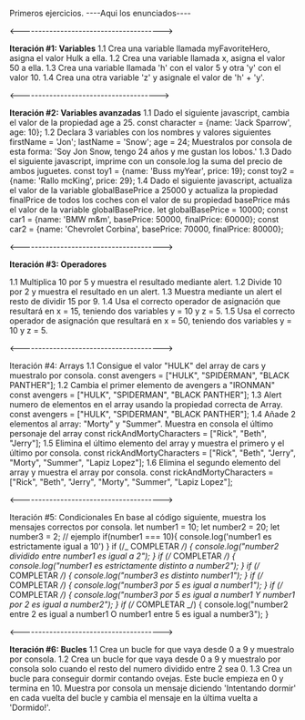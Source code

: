 Primeros ejercicios.
----Aqui los enunciados----

<--------------------------------------->

**Iteración #1: Variables**
1.1 Crea una variable llamada myFavoriteHero, asigna el valor Hulk a ella.
1.2 Crea una variable llamada x, asigna el valor 50 a ella.
1.3 Crea una variable llamada 'h' con el valor 5 y otra 'y' con el valor 10.
1.4 Crea una otra variable 'z' y asignale el valor de 'h' + 'y'.

<-------------------------------------->

**Iteración #2: Variables avanzadas**
1.1 Dado el siguiente javascript, cambia el valor de la propiedad age a 25.
const character = {name: 'Jack Sparrow', age: 10};
1.2 Declara 3 variables con los nombres y valores siguientes
firstName = 'Jon';
lastName = 'Snow';
age = 24;
Muestralos por consola de esta forma:
'Soy Jon Snow, tengo 24 años y me gustan los lobos.'
1.3 Dado el siguiente javascript, imprime con un console.log la suma del precio de
ambos juguetes.
const toy1 = {name: 'Buss myYear', price: 19};
const toy2 = {name: 'Rallo mcKing', price: 29};
1.4 Dado el siguiente javascript, actualiza el valor de la variable globalBasePrice a 25000
y actualiza la propiedad finalPrice de todos los coches con el valor de su propiedad
basePrice más el valor de la variable globalBasePrice.
let globalBasePrice = 10000;
const car1 = {name: 'BMW m&m', basePrice: 50000, finalPrice: 60000};
const car2 = {name: 'Chevrolet Corbina', basePrice: 70000, finalPrice: 80000};

<--------------------------------------->

**Iteración #3: Operadores**

1.1 Multiplica 10 por 5 y muestra el resultado mediante alert.
1.2 Divide 10 por 2 y muestra el resultado en un alert.
1.3 Muestra mediante un alert el resto de dividir 15 por 9.
1.4 Usa el correcto operador de asignación que resultará en x = 15,
teniendo dos variables y = 10 y z = 5.
1.5 Usa el correcto operador de asignación que resultará en x = 50,
teniendo dos variables y = 10 y z = 5.

<--------------------------------------->

Iteración #4: Arrays
1.1 Consigue el valor "HULK" del array de cars y muestralo por consola.
const avengers = ["HULK", "SPIDERMAN", "BLACK PANTHER"];
1.2 Cambia el primer elemento de avengers a "IRONMAN"
const avengers = ["HULK", "SPIDERMAN", "BLACK PANTHER"];
1.3 Alert numero de elementos en el array usando la propiedad correcta de Array.
const avengers = ["HULK", "SPIDERMAN", "BLACK PANTHER"];
1.4 Añade 2 elementos al array: "Morty" y "Summer".
Muestra en consola el último personaje del array
const rickAndMortyCharacters = ["Rick", "Beth", "Jerry"];
1.5 Elimina el último elemento del array y muestra el primero y el último por consola.
const rickAndMortyCharacters = ["Rick", "Beth", "Jerry", "Morty", "Summer", "Lapiz Lopez"];
1.6 Elimina el segundo elemento del array y muestra el array por consola.
const rickAndMortyCharacters = ["Rick", "Beth", "Jerry", "Morty", "Summer", "Lapiz Lopez"];

<--------------------------------------->

Iteración #5: Condicionales
En base al código siguiente, muestra los mensajes correctos por consola.
let number1 = 10;
let number2 = 20;
let number3 = 2;
// ejemplo
if(number1 === 10){
console.log('number1 es estrictamente igual a 10')
}
if (/_ COMPLETAR _/) {
console.log("number2 dividido entre number1 es igual a 2");
}
if (/_ COMPLETAR _/) {
console.log("number1 es estrictamente distinto a number2");
}
if (/_ COMPLETAR _/) {
console.log("number3 es distinto number1");
}
if (/_ COMPLETAR _/) {
console.log("number3 por 5 es igual a number1");
}
if (/_ COMPLETAR _/) {
console.log("number3 por 5 es igual a number1 Y number1 por 2 es igual a number2");
}
if (/_ COMPLETAR _/) {
console.log("number2 entre 2 es igual a number1 O number1 entre 5 es igual a number3");
}

<--------------------------------------->

**Iteración #6: Bucles**
1.1 Crea un bucle for que vaya desde 0 a 9 y muestralo por consola.
1.2 Crea un bucle for que vaya desde 0 a 9 y muestralo por consola solo
cuando el resto del numero dividido entre 2 sea 0.
1.3 Crea un bucle para conseguir dormir contando ovejas.
Este bucle empieza en 0 y termina en 10.
Muestra por consola un mensaje diciendo 'Intentando dormir' en cada vuelta del bucle
y cambia el mensaje en la última vuelta a 'Dormido!'.
